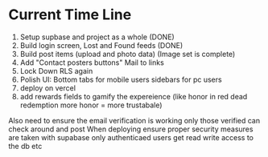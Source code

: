 # Current Time Line

1. Setup supbase and project as a whole (DONE)
2. Build login screen, Lost and Found feeds (DONE)
3. Build post items (upload and photo data) (Image set is complete)
4. Add "Contact posters buttons" Mail to links 
5. Lock Down RLS again 
6. Polish UI: Bottom tabs for mobile users sidebars for pc users 
7. deploy on vercel 
8. add rewards fields to gamify the expereience (like honor in red dead redemption more honor = more trustabale)

Also need to ensure the email verification is working only those verified can check around and post
When deploying ensure proper security measures are taken with supabase only authenticaed users get read write access to the db etc  